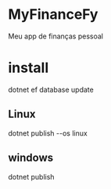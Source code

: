 # MyFinanceFy
Meu app de finanças pessoal


# install

dotnet ef database update
## Linux
dotnet publish --os linux
## windows
dotnet publish 